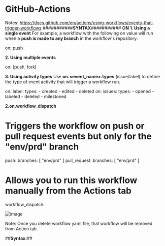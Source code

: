# GitHub-Actions
Notes: https://docs.github.com/en/actions/using-workflows/events-that-trigger-workflows
###########**SYNTAX**###########
**ON**
**1. Using a single event**
For example, a workflow with the following on value will run when a **push is made to any branch** in the workflow's repository:

on: push

**2. Using multiple events**

on: [push, fork]

**3. Using activity types**
Use **on.<event_name>.types** (issue/label) to define the type of event activity that will trigger a workflow run.

on:
  label:
    types:
      - created
      - edited
      - deleted
 on:
  issues:
    types:
      - opened
      - labeled
      - deleted
      - milestoned
      
**2.on.workflow_dispatch**
  # Triggers the workflow on push or pull request events but only for the "env/prd" branch
  push:
    branches: [ "env/prd" ]
  pull_request:
    branches: [ "env/prd" ]

  # Allows you to run this workflow manually from the Actions tab
  workflow_dispatch:

  ![image](https://github.com/AjinkyaChandekar/GitHub-Actions/assets/65499227/6729d9f1-cd6e-4beb-86bd-fc16c5b0b5b8)

Note: Once you delete workflow yaml file, that workflow will be removed from Action tab.

##**Syntax:**##

